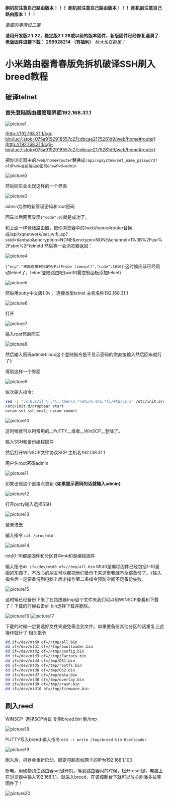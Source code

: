 __刷机前注意自己路由版本！！！__
__刷机前注意自己路由版本！！！__
__刷机前注意自己路由版本！！！__

_重要的事情说三遍_

__请用开发版2.1.22，稳定版2.1.26或以前的版本固件，新版固件已经修复漏洞了.
老版固件进群下载： 299928214 （有福利）__ _秋大也在群里！_

# 小米路由器青春版免拆机破译SSH刷入breed教程

## 破译telnet

### 首先登陆路由器管理界面192.168.31.1

![picture1]()

[http://192.168.31.1/cgi-bin/luci/;stok=075a9192918557c27cdbcae2175281d9/web/home#router](http://192.168.31.1/cgi-bin/luci/;stok=075a9192918557c27cdbcae2175281d9/web/home#router)

把你浏览器中的`/web/home#router`替换成`/api/xqsystem/set_name_password?oldPwd=当前路由的密码&newPwd=admin`

![picture2]()

然后回车会出现这样的一个界面

![picture3]()

admin为你的新管理密码和root密码

回车以后网页显示`{"code":0}`就是成功了。

和上面一样登陆路由器，把你浏览器中的/web/home#router替换成/api/xqnetwork/set_wifi_ap?ssid=tianbao&encryption=NONE&enctype=NONE&channel=1%3B%2Fusr%2Fsbin%2Ftelnetd
然后等一会浏览器返回：

![picture4]()

`{"msg":"未能连接到指定WiFi(Probe timeout)","code":1616}`
这时候应该已经启动telnet了，telnet登陆路由吧(win10需控制面板添加telnet)

![picture5]()

然后用putty中文版1.0v；
连接类型telnet 主机名称192.168.31.1

![picture6]()

打开

![picture7]()

输入root然后回车

![picture8]()

然后输入密码admin《linux这个登陆指令是不显示密码的你直接输入然后回车就行了》

得到这样一个界面

![picture9]()

依次输入指令:

``` bash
sed -i ":x;N;s/if \[.*\; then\n.*return 0\n.*fi/#tb/;b x" /etc/init.d/dropbear
/etc/init.d/dropbear start
nvram set ssh_en=1; nvram commit
```

![picture10]()

这时候就可以用常用的__PuTTY__或者__WinSCP__登陆了。


输入SSH和备份编程固件

然后打开WINSCP文件协议SCP 主机名192.138.31.1 

用户名root密码admin

![picture11]()

如果出现这个直接点更新  __{如果提示密码的话就输入admin}__

![picture12]()


打开putty输入选择SSH

![picture13]()

登录进去

输入指令 `cat /proc/mtd`

![picture14]()

mtd0-10都是固件和分区其中mtd0是编程固件

输入指令`dd if=/dev/mtd0 of=//tmp/all.bin`
Mtd0是编程固件已经包括1-10里面的东西了，不放心的朋友可以都把他们备份下来这里我就不全部备份了。《输入指令后一定要备份到电脑上后才操作第二条指令预防空间不足备份失败。

![picture15]()


这时候已经备份下来了在路由器tmp这个文件夹我们可以用WINSCP查看和下载了！下载的时候右击all.bin选择下载并删除。

![picture16]()
![picture17]()


下载的时候一定要选好文件夹避免等会到文件。如果要备份其他分区的话重复上述操作就行了
相关指令

``` bash
dd if=/dev/mtd0 of=//tmp/all.bin
dd if=/dev/mtd1 of=//tmp/bootloader.bin
dd if=/dev/mtd2 of=//tmp/config.bin
dd if=/dev/mtd3 of=//tmp/Factory.bin
dd if=/dev/mtd4 of=/tmp/OS1.bin
dd if=/dev/mtd5 of=/tmp/rootfs.bin
dd if=/dev/mtd6 of=/tmp/OS2.bin
dd if=/dev/mtd7 of=/tmp/data.bin
dd if=/dev/mtd8 of=/tmp/overlay.bin
dd if=/dev/mtd9 of=/tmp/crash.bin
dd if=/dev/mtd10 of=/tmp/firmware.bin
```

## 刷入reed
WINSCP  选择SCP协议 复制breed.bin 到/tmp

![picture18]()

PUTTY写入breed
输入指令
`mtd -r write /tmp/breed.bin Bootloader`

![picture19]()


刷入后，机器会重新启动，固定电脑有线网卡的IP为192.168.1.100

断电，用硬物顶住路由器set键开机，等到路由器闪的时候，松开reset键，电脑上在浏览器中输入192.168.1.1，就进入breed，在该控制台下就可以放心刷潘多拉等固件了！

![picture20]()